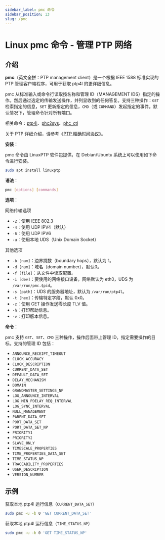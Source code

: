```yaml
---
sidebar_label: pmc 命令
sidebar_position: 13
slug: /pmc
---
```


# Linux pmc 命令 - 管理 PTP 网络



## 介绍

**pmc**（英文全拼：PTP management client）是一个根据 IEEE 1588 标准实现的 PTP 管理客户端程序，可用于获取 ptp4l 的更详细信息。

pmc 从标准输入或命令行读取按名称和管理 ID（MANAGEMENT IDS）指定的操作。然后通过选定的传输发送操作，并列显收到的任何答复。支持三种操作：`GET` 检索指定的信息，`SET` 更新指定的信息，`CMD`（或 `COMMAND`）发起指定的事件。默认情况下，管理命令针对所有端口。

相关命令：[ptp4l](/linux-command/ptp4l)、[phc2sys](/linux-command/phc2sys)、[phc_ctl](/linux-command/phc_ctl)

关于 PTP 详细介绍，请参考《[PTP 精确时间协议](/protocol/ptp)》。

**安装**：

pmc 命令由 LinuxPTP 软件包提供，在 Debian/Ubuntu 系统上可以使用如下命令进行安装。

```bash
sudo apt install linuxptp
```

**语法**：

```bash
pmc [options] [commands]
```

**选项**：

网络传输选项

- `-2`：使用 IEEE 802.3
- `-4`：使用 UDP IPV4（默认）
- `-6`：使用 UDP IPV6
- `-u`：使用本地 UDS（Unix Domain Socket）

其他选项

- `-b [num]`：边界跳数（boundary hops），默认为 1。
- `-d [num]`：域名（domain number），默认0。
- `-f [file]`：从文件中读取配置。
- `-i [dev]`：要使用的网络接口设备，网络默认为 eth0，UDS 为 `/var/run/pmc.$pid`。
- `-s [path]`：UDS 的服务器地址，默认为 `/var/run/ptp4l`。
- `-t [hex]`：传输特定字段，默认 0x0。
- `-z`：使用 GET 操作发送零长度 TLV 值。
- `-h`：打印帮助信息。
- `-v`：打印版本信息。

**命令**：

pmc 支持 `GET`、`SET`、`CMD` 三种操作，操作后面带上管理 ID，指定需要操作的目标。支持的管理 ID 包括：

- `ANNOUNCE_RECEIPT_TIMEOUT`
- `CLOCK_ACCURACY`
- `CLOCK_DESCRIPTION`
- `CURRENT_DATA_SET`
- `DEFAULT_DATA_SET`
- `DELAY_MECHANISM`
- `DOMAIN`
- `GRANDMASTER_SETTINGS_NP`
- `LOG_ANNOUNCE_INTERVAL`
- `LOG_MIN_PDELAY_REQ_INTERVAL`
- `LOG_SYNC_INTERVAL`
- `NULL_MANAGEMENT`
- `PARENT_DATA_SET`
- `PORT_DATA_SET`
- `PORT_DATA_SET_NP`
- `PRIORITY1`
- `PRIORITY2`
- `SLAVE_ONLY`
- `TIMESCALE_PROPERTIES`
- `TIME_PROPERTIES_DATA_SET`
- `TIME_STATUS_NP`
- `TRACEABILITY_PROPERTIES`
- `USER_DESCRIPTION`
- `VERSION_NUMBER`



## 示例

获取本地 ptp4l 运行信息（`CURRENT_DATA_SET`）

```bash
sudo pmc -u -b 0 'GET CURRENT_DATA_SET'
```

获取本地 ptp4l 运行信息（`TIME_STATUS_NP`）

```bash
sudo pmc -u -b 0 'GET TIME_STATUS_NP'
```

